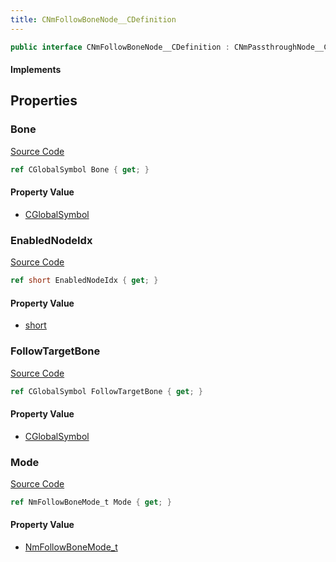 ```yaml
---
title: CNmFollowBoneNode__CDefinition
---
```


```csharp
public interface CNmFollowBoneNode__CDefinition : CNmPassthroughNode__CDefinition, CNmPoseNode__CDefinition, CNmGraphNode__CDefinition, ISchemaClass<CNmGraphNode__CDefinition>, ISchemaClass<CNmPoseNode__CDefinition>, ISchemaClass<CNmPassthroughNode__CDefinition>, ISchemaClass<CNmFollowBoneNode__CDefinition>, ISchemaField, ISchemaClass, INativeHandle
```

#### Implements

## Properties

### Bone

[Source Code](https://github.com/swiftly-solution/swiftlys2/blob/main/managed/src/SwiftlyS2.Generated/Schemas/Interfaces/CNmFollowBoneNode__CDefinition.cs#L17)

```csharp
ref CGlobalSymbol Bone { get; }
```

#### Property Value

- [CGlobalSymbol](/docs/api/shared/natives/cglobalsymbol)

### EnabledNodeIdx

[Source Code](https://github.com/swiftly-solution/swiftlys2/blob/main/managed/src/SwiftlyS2.Generated/Schemas/Interfaces/CNmFollowBoneNode__CDefinition.cs#L21)

```csharp
ref short EnabledNodeIdx { get; }
```

#### Property Value

- [short](https://learn.microsoft.com/dotnet/api/system.int16)

### FollowTargetBone

[Source Code](https://github.com/swiftly-solution/swiftlys2/blob/main/managed/src/SwiftlyS2.Generated/Schemas/Interfaces/CNmFollowBoneNode__CDefinition.cs#L19)

```csharp
ref CGlobalSymbol FollowTargetBone { get; }
```

#### Property Value

- [CGlobalSymbol](/docs/api/shared/natives/cglobalsymbol)

### Mode

[Source Code](https://github.com/swiftly-solution/swiftlys2/blob/main/managed/src/SwiftlyS2.Generated/Schemas/Interfaces/CNmFollowBoneNode__CDefinition.cs#L23)

```csharp
ref NmFollowBoneMode_t Mode { get; }
```

#### Property Value

- [NmFollowBoneMode_t](/docs/api/shared/schemadefinitions/nmfollowbonemode_t)


